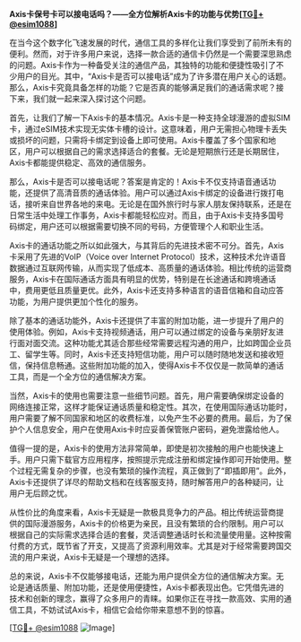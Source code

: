 **Axis卡保号卡可以接电话吗？——全方位解析Axis卡的功能与优势[[TG💪+ @esim1088](https://t.me/s/esim1088)]**

在当今这个数字化飞速发展的时代，通信工具的多样化让我们享受到了前所未有的便利。然而，对于许多用户来说，选择一款合适的通信卡仍然是一个需要深思熟虑的问题。Axis卡作为一种备受关注的通信产品，其独特的功能和便捷性吸引了不少用户的目光。其中，“Axis卡是否可以接电话”成为了许多潜在用户关心的话题。那么，Axis卡究竟具备怎样的功能？它是否真的能够满足我们的通话需求呢？接下来，我们就一起来深入探讨这个问题。

首先，让我们了解一下Axis卡的基本情况。Axis卡是一种支持全球漫游的虚拟SIM卡，通过eSIM技术实现无实体卡槽的设计。这意味着，用户无需担心物理卡丢失或损坏的问题，只需将卡绑定到设备上即可使用。Axis卡覆盖了多个国家和地区，用户可以根据自己的需求选择适合的套餐。无论是短期旅行还是长期居住，Axis卡都能提供稳定、高效的通信服务。

那么，Axis卡是否可以接电话呢？答案是肯定的！Axis卡不仅支持语音通话功能，还提供了高清音质的通话体验。用户可以通过Axis卡绑定的设备进行拨打电话，接听来自世界各地的来电。无论是在国外旅行时与家人朋友保持联系，还是在日常生活中处理工作事务，Axis卡都能轻松应对。而且，由于Axis卡支持多国号码绑定，用户还可以根据需要切换不同的号码，方便管理个人和职业生活。

Axis卡的通话功能之所以如此强大，与其背后的先进技术密不可分。首先，Axis卡采用了先进的VoIP（Voice over Internet Protocol）技术，这种技术允许语音数据通过互联网传输，从而实现了低成本、高质量的通话体验。相比传统的运营商服务，Axis卡在国际通话方面具有明显的优势，特别是在长途通话和跨境通话中，费用更低且质量更优。此外，Axis卡还支持多种语言的语音信箱和自动应答功能，为用户提供更加个性化的服务。

除了基本的通话功能外，Axis卡还提供了丰富的附加功能，进一步提升了用户的使用体验。例如，Axis卡支持视频通话，用户可以通过绑定的设备与亲朋好友进行面对面交流。这种功能尤其适合那些经常需要远程沟通的用户，比如跨国企业员工、留学生等。同时，Axis卡还支持短信功能，用户可以随时随地发送和接收短信，保持信息畅通。这些附加功能的加入，使得Axis卡不仅仅是一款简单的通话工具，而是一个全方位的通信解决方案。

当然，Axis卡的使用也需要注意一些细节问题。首先，用户需要确保绑定设备的网络连接正常，这样才能保证通话质量和稳定性。其次，在使用国际通话功能时，用户需要了解不同国家和地区的收费标准，以免产生不必要的费用。最后，为了保护个人信息安全，用户在使用Axis卡时应妥善保管账户密码，避免泄露给他人。

值得一提的是，Axis卡的使用方法非常简单，即使是初次接触的用户也能快速上手。用户只需下载官方应用程序，按照提示完成注册和绑定操作即可开始使用。整个过程无需复杂的步骤，也没有繁琐的操作流程，真正做到了“即插即用”。此外，Axis卡还提供了详尽的帮助文档和在线客服支持，随时解答用户的各种疑问，让用户无后顾之忧。

从性价比的角度来看，Axis卡无疑是一款极具竞争力的产品。相比传统运营商提供的国际漫游服务，Axis卡的价格更为亲民，且没有繁琐的合约限制。用户可以根据自己的实际需求选择合适的套餐，灵活调整通话时长和流量使用量。这种按需付费的方式，既节省了开支，又提高了资源利用效率。尤其是对于经常需要跨国交流的用户来说，Axis卡无疑是一个理想的选择。

总的来说，Axis卡不仅能够接电话，还能为用户提供全方位的通信解决方案。无论是通话质量、附加功能，还是使用便捷性，Axis卡都表现出色。它凭借先进的技术和创新的理念，赢得了众多用户的青睐。如果你正在寻找一款高效、实用的通信工具，不妨试试Axis卡，相信它会给你带来意想不到的惊喜。

[[TG💪+ @esim1088](https://t.me/s/esim1088) ![Image](https://i.postimg.cc/4NQfJmqS/Snipaste-2025-05-13-00-14-12.png)]